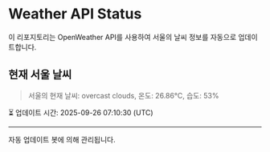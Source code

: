 
# Weather API Status

이 리포지토리는 OpenWeather API를 사용하여 서울의 날씨 정보를 자동으로 업데이트합니다.

## 현재 서울 날씨
> 서울의 현재 날씨: overcast clouds, 온도: 26.86°C, 습도: 53%

⏳ 업데이트 시간: 2025-09-26 07:10:30 (UTC)

---
자동 업데이트 봇에 의해 관리됩니다.
